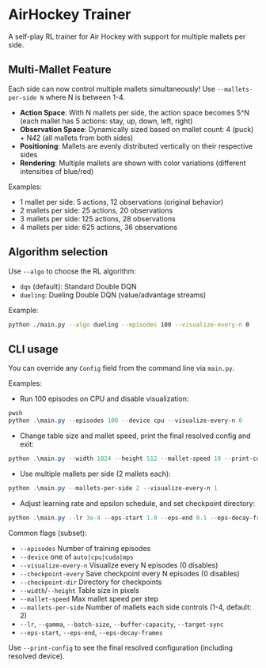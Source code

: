# AirHockey Trainer

A self-play RL trainer for Air Hockey with support for multiple mallets per side.

## Multi-Mallet Feature

Each side can now control multiple mallets simultaneously! Use `--mallets-per-side N` where N is between 1-4.

- **Action Space**: With N mallets per side, the action space becomes 5^N (each mallet has 5 actions: stay, up, down, left, right)
- **Observation Space**: Dynamically sized based on mallet count: 4 (puck) + N*4*2 (all mallets from both sides)
- **Positioning**: Mallets are evenly distributed vertically on their respective sides
- **Rendering**: Multiple mallets are shown with color variations (different intensities of blue/red)

Examples:
- 1 mallet per side: 5 actions, 12 observations (original behavior)  
- 2 mallets per side: 25 actions, 20 observations
- 3 mallets per side: 125 actions, 28 observations
- 4 mallets per side: 625 actions, 36 observations

## Algorithm selection

Use `--algo` to choose the RL algorithm:
- `dqn` (default): Standard Double DQN
- `dueling`: Dueling Double DQN (value/advantage streams)

Example:
```bash
python ./main.py --algo dueling --episodes 100 --visualize-every-n 0
```

## CLI usage

You can override any `Config` field from the command line via `main.py`.

Examples:

- Run 100 episodes on CPU and disable visualization:

```powershell
pwsh
python .\main.py --episodes 100 --device cpu --visualize-every-n 0
```

- Change table size and mallet speed, print the final resolved config and exit:

```powershell
python .\main.py --width 1024 --height 512 --mallet-speed 10 --print-config
```

- Use multiple mallets per side (2 mallets each):

```powershell
python .\main.py --mallets-per-side 2 --visualize-every-n 1
```

- Adjust learning rate and epsilon schedule, and set checkpoint directory:

```powershell
python .\main.py --lr 3e-4 --eps-start 1.0 --eps-end 0.1 --eps-decay-frames 150000 --checkpoint-dir .\checkpoints
```

Common flags (subset):

- `--episodes` Number of training episodes
- `--device` one of `auto|cpu|cuda|mps`
- `--visualize-every-n` Visualize every N episodes (0 disables)
- `--checkpoint-every` Save checkpoint every N episodes (0 disables)
- `--checkpoint-dir` Directory for checkpoints
- `--width`/`--height` Table size in pixels
- `--mallet-speed` Max mallet speed per step
- `--mallets-per-side` Number of mallets each side controls (1-4, default: 2)
- `--lr`, `--gamma`, `--batch-size`, `--buffer-capacity`, `--target-sync`
- `--eps-start`, `--eps-end`, `--eps-decay-frames`

Use `--print-config` to see the final resolved configuration (including resolved device).

